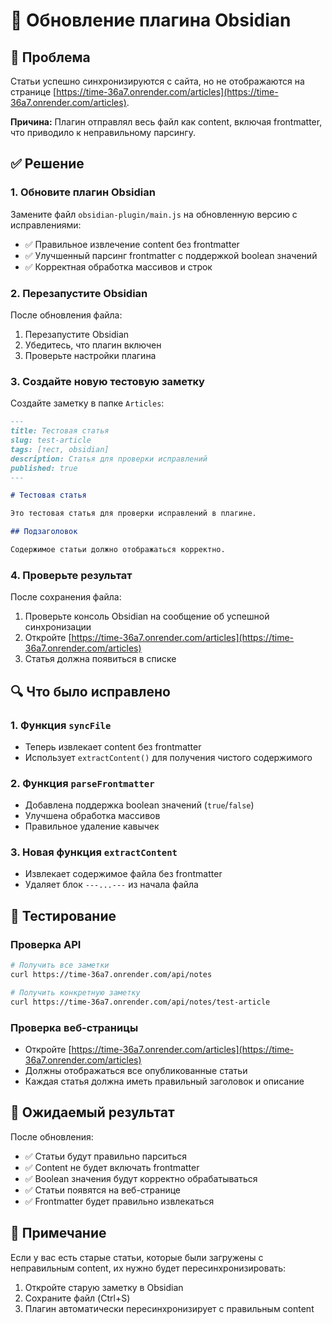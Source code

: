 # 🔧 Обновление плагина Obsidian

## 🚨 Проблема

Статьи успешно синхронизируются с сайта, но не отображаются на странице [https://time-36a7.onrender.com/articles](https://time-36a7.onrender.com/articles).

**Причина:** Плагин отправлял весь файл как content, включая frontmatter, что приводило к неправильному парсингу.

## ✅ Решение

### 1. Обновите плагин Obsidian

Замените файл `obsidian-plugin/main.js` на обновленную версию с исправлениями:

- ✅ Правильное извлечение content без frontmatter
- ✅ Улучшенный парсинг frontmatter с поддержкой boolean значений
- ✅ Корректная обработка массивов и строк

### 2. Перезапустите Obsidian

После обновления файла:
1. Перезапустите Obsidian
2. Убедитесь, что плагин включен
3. Проверьте настройки плагина

### 3. Создайте новую тестовую заметку

Создайте заметку в папке `Articles`:

```markdown
---
title: Тестовая статья
slug: test-article
tags: [тест, obsidian]
description: Статья для проверки исправлений
published: true
---

# Тестовая статья

Это тестовая статья для проверки исправлений в плагине.

## Подзаголовок

Содержимое статьи должно отображаться корректно.
```

### 4. Проверьте результат

После сохранения файла:
1. Проверьте консоль Obsidian на сообщение об успешной синхронизации
2. Откройте [https://time-36a7.onrender.com/articles](https://time-36a7.onrender.com/articles)
3. Статья должна появиться в списке

## 🔍 Что было исправлено

### 1. Функция `syncFile`
- Теперь извлекает content без frontmatter
- Использует `extractContent()` для получения чистого содержимого

### 2. Функция `parseFrontmatter`
- Добавлена поддержка boolean значений (`true`/`false`)
- Улучшена обработка массивов
- Правильное удаление кавычек

### 3. Новая функция `extractContent`
- Извлекает содержимое файла без frontmatter
- Удаляет блок `---...---` из начала файла

## 🧪 Тестирование

### Проверка API
```bash
# Получить все заметки
curl https://time-36a7.onrender.com/api/notes

# Получить конкретную заметку
curl https://time-36a7.onrender.com/api/notes/test-article
```

### Проверка веб-страницы
- Откройте [https://time-36a7.onrender.com/articles](https://time-36a7.onrender.com/articles)
- Должны отображаться все опубликованные статьи
- Каждая статья должна иметь правильный заголовок и описание

## 🎯 Ожидаемый результат

После обновления:
- ✅ Статьи будут правильно парситься
- ✅ Content не будет включать frontmatter
- ✅ Boolean значения будут корректно обрабатываться
- ✅ Статьи появятся на веб-странице
- ✅ Frontmatter будет правильно извлекаться

## 📝 Примечание

Если у вас есть старые статьи, которые были загружены с неправильным content, их нужно будет пересинхронизировать:

1. Откройте старую заметку в Obsidian
2. Сохраните файл (Ctrl+S)
3. Плагин автоматически пересинхронизирует с правильным content 